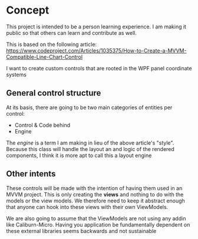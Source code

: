 # Concept
This project is intended to be a person learning experience. I am making it public so that others can learn and contribute as well.

This is based on the following article: https://www.codeproject.com/Articles/1035375/How-to-Create-a-MVVM-Compatible-Line-Chart-Control

I want to create custom controls that are rooted in the WPF panel coordinate systems

## General control structure
At its basis, there are going to be two main categories of entities per control:
- Control & Code behind
- Engine

The _engine_ is a term I am making in lieu of the above article's "style". Because this class will handle the layout an and logic of the rendered components, I think it is more apt to call this a layout engine

## Other intents
These controls will be made with the intention of having them used in an MVVM project. This is only creating the **views** and nothing to do with the models or the view models. We therefore need to keep it abstract enough that anyone can hook into these views with their own ViewModels.

We are also going to assume that the ViewModels are not using any addin like Caliburn-Micro. Having you application be fundamentally dependent on these external libraries seems backwards and not sustainable
